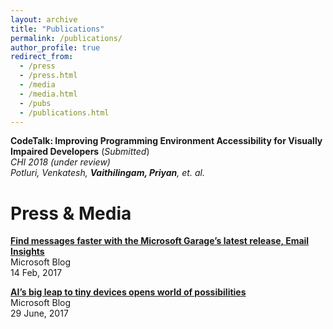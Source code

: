 ```yaml
---
layout: archive
title: "Publications"
permalink: /publications/
author_profile: true
redirect_from: 
  - /press
  - /press.html
  - /media
  - /media.html
  - /pubs
  - /publications.html
---
```



**CodeTalk: Improving Programming Environment Accessibility for Visually Impaired Developers** (*Submitted*)  
*CHI 2018 (under review)*  
*Potluri, Venkatesh, **Vaithilingam, Priyan**, et. al.*


Press & Media
====

**[Find messages faster with the Microsoft Garage’s latest release, Email Insights](https://goo.gl/kt17Zm)**  
Microsoft Blog  
14 Feb, 2017

**[AI’s big leap to tiny devices opens world of possibilities](https://goo.gl/CBzs5Q)**  
Microsoft Blog  
29 June, 2017